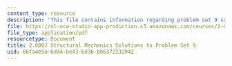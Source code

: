 ```yaml
---
content_type: resource
description: 'This file contains information regarding problem set 9 solution. '
file: https://ol-ocw-studio-app-production.s3.amazonaws.com/courses/2-080j-structural-mechanics-fall-2013/66fa4e5a6dd4be43bd36bb6372232942_MIT2_080JF13_ProbSet_9_Sol.pdf
file_type: application/pdf
resourcetype: Document
title: 2.080J Structural Mechanics Solutions to Problem Set 9
uid: 66fa4e5a-6dd4-be43-bd36-bb6372232942
---
```

